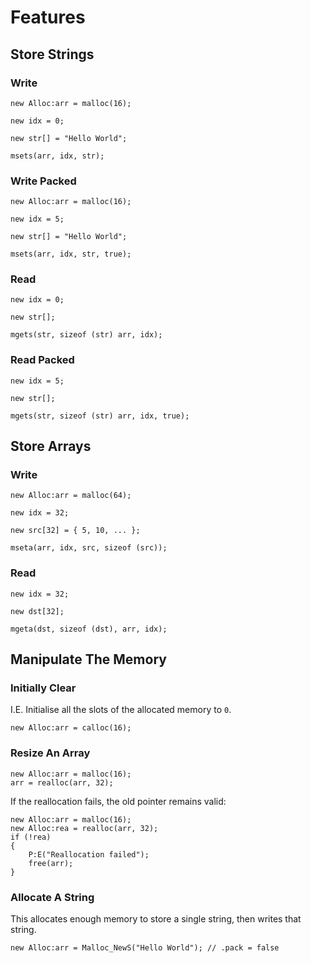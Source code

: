 # Features

## Store Strings

### Write

```pawn
new Alloc:arr = malloc(16);

new idx = 0;

new str[] = "Hello World";

msets(arr, idx, str);
```

### Write Packed

```pawn
new Alloc:arr = malloc(16);

new idx = 5;

new str[] = "Hello World";

msets(arr, idx, str, true);
```

### Read

```pawn
new idx = 0;

new str[];

mgets(str, sizeof (str) arr, idx);
```

### Read Packed

```pawn
new idx = 5;

new str[];

mgets(str, sizeof (str) arr, idx, true);
```

## Store Arrays

### Write

```pawn
new Alloc:arr = malloc(64);

new idx = 32;

new src[32] = { 5, 10, ... };

mseta(arr, idx, src, sizeof (src));
```

### Read

```pawn
new idx = 32;

new dst[32];

mgeta(dst, sizeof (dst), arr, idx);
```

## Manipulate The Memory

### Initially Clear

I.E.  Initialise all the slots of the allocated memory to `0`.

```pawn
new Alloc:arr = calloc(16);
```

### Resize An Array

```pawn
new Alloc:arr = malloc(16);
arr = realloc(arr, 32);
```

If the reallocation fails, the old pointer remains valid:

```pawn
new Alloc:arr = malloc(16);
new Alloc:rea = realloc(arr, 32);
if (!rea)
{
	P:E("Reallocation failed");
	free(arr);
}
```

### Allocate A String

This allocates enough memory to store a single string, then writes that string.

```pawn
new Alloc:arr = Malloc_NewS("Hello World"); // .pack = false
```

